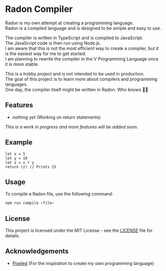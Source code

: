 # Radon Compiler

Radon is my own attempt at creating a programming language. <br>
Radon is a compiled language and is designed to be simple and easy to use.

The compiler is written in TypeScript and is compiled to JavaScript. <br>
The JavaScript code is then run using Node.js. <br>
I am aware that this is not the most efficient way to create a compiler, but it is the easiest way for me to get started. <br>
I am planning to rewrite the compiler in the V Programming Language once it is more stable.

This is a hobby project and is not intended to be used in production. <br>
The goal of this project is to learn more about compilers and programming languages.<br>
One day, the compiler itself might be written in Radon. Who knows 🤷‍♂️

## Features

- _nothing yet_ (Working on return statements)

_This is a work in progress and more features will be added soon._

## Example

```Radon
let x = 5
let y = 10
let z = x + y
return (z) // Prints 15
```

## Usage

To compile a Radon file, use the following command:

```bash
npm run compile <file>
```

## License

This project is licensed under the MIT License - see the [LICENSE](LICENSE) file for details.

## Acknowledgements

- [Pixeled](https://www.youtube.com/@pixeled-yt) (For the inspiration to create my own programming language)
